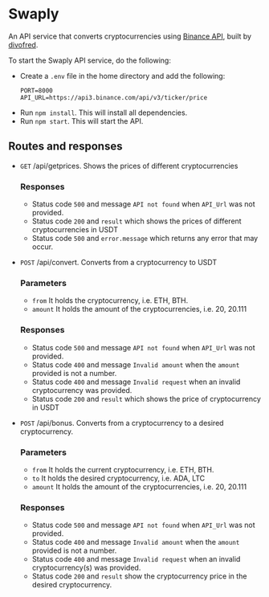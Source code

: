 # Swaply
An API service that converts cryptocurrencies using [Binance API](https://binance-docs.github.io/apidocs/spot/en/#general-api-information), built by [divofred](https://www.linkedin.com/in/divofred/).

To start the Swaply API service, do the following:
- Create a `.env` file in the home directory and add the following:
  ```env
  PORT=8000
  API_URL=https://api3.binance.com/api/v3/ticker/price
  ```
- Run `npm install`. This will install all dependencies.
- Run `npm start`. This will start the API.

## Routes and responses
- `GET` /api/getprices. Shows the prices of different cryptocurrencies
  ### Responses
  - Status code `500` and message `API not found` when `API_Url` was not provided.
  - Status code `200` and `result` which shows the prices of different cryptocurrencies in USDT
  - Status code `500` and `error.message` which returns any error that may occur.
    
- `POST` /api/convert. Converts from a cryptocurrency to USDT
  ### Parameters
  - `from` It holds the cryptocurrency, i.e. ETH, BTH.
  - `amount` It holds the amount of the cryptocurrencies, i.e. 20, 20.111
  ### Responses
  - Status code `500` and message `API not found` when `API_Url` was not provided.
  - Status code `400` and message `Invalid amount` when the `amount` provided is not a number.
  - Status code `400` and message `Invalid request` when an invalid cryptocurrency was provided.
  - Status code `200` and `result` which shows the price of cryptocurrency in USDT
    
- `POST` /api/bonus. Converts from a cryptocurrency to a desired cryptocurrency.
  ### Parameters
  - `from` It holds the current cryptocurrency, i.e. ETH, BTH.
  - `to` It holds the desired cryptocurrency, i.e. ADA, LTC
  - `amount` It holds the amount of the cryptocurrencies, i.e. 20, 20.111
  ### Responses
  - Status code `500` and message `API not found` when `API_Url` was not provided.
  - Status code `400` and message `Invalid amount` when the `amount` provided is not a number.
  - Status code `400` and message `Invalid request` when an invalid cryptocurrency(s) was provided.
  - Status code `200` and `result` show the cryptocurrency price in the desired cryptocurrency.
